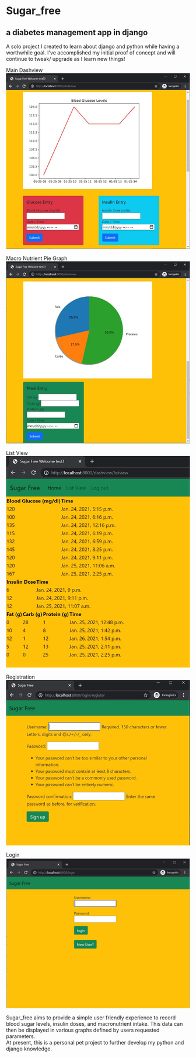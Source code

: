 # Sugar_free
## a diabetes management app in django
 A solo project I created to learn about django and python while 
 having a worthwhile goal. I've accomplished my initial proof of concept 
 and will continue to tweak/ upgrade as I learn new things!


Main Dashview
![](dashgraph.JPG?raw=true)

Macro Nutrient Pie Graph
![](piegraph.JPG?raw=true)

List View
![](listview.JPG?raw=true)

Registration
![](signup.JPG?raw=true)

Login
![](login.JPG?raw=true)


Sugar_free aims to provide a simple user friendly experience
to record blood sugar levels, insulin doses, and macronutrient intake.
This data can then be displayed in various graphs defined by users requested
parameters.  
	At present, this is a personal pet project to further develop 
my python and django knowledge. 



 
